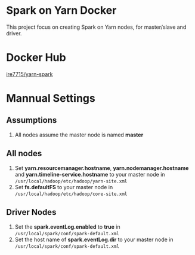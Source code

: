 # Spark on Yarn Docker
This project focus on creating Spark on Yarn nodes, for master/slave and driver.

# Docker Hub
[ire7715/yarn-spark](https://hub.docker.com/r/ire7715/yarn-spark/)

# Mannual Settings
## Assumptions
1. All nodes assume the master node is named **master**

## All nodes
1. Set **yarn.resourcemanager.hostname**, **yarn.nodemanager.hostname** and **yarn.timeline-service.hostname** to your master node in  `/usr/local/hadoop/etc/hadoop/yarn-site.xml`
2. Set **fs.defaultFS** to your master node in `/usr/local/hadoop/etc/hadoop/core-site.xml`

## Driver Nodes
1. Set the **spark.eventLog.enabled** to **true** in `/usr/local/spark/conf/spark-default.xml`
2. Set the host name of **spark.eventLog.dir** to your master node in `/usr/local/spark/conf/spark-default.xml`
